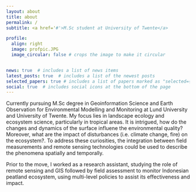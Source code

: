 ```yaml
---
layout: about
title: about
permalink: /
subtitle: <a href='#'>M.Sc student at University of Twente</a>

profile:
  align: right
  image: profpic.JPG
  image_circular: false # crops the image to make it circular


news: true  # includes a list of news items
latest_posts: true  # includes a list of the newest posts
selected_papers: true # includes a list of papers marked as "selected={true}"
social: true  # includes social icons at the bottom of the page
---
```


Currently pursuing M.Sc degree in Geoinformation Science and Earth Observation for Environmental Modelling and Monitoring at Lund University and University of Twente. My focus lies in landscape ecology and ecosystem science, particularly in tropical areas. It is intrigued, how do the changes and dynamics of the surface influene the environmental quality? Moreover, what are the impact of disturbances (i.e. climate change, fire) on the ecosystem?. To address these curiosities, the integration between field measurements and remote sensing technologies could be used to describe the phenomena spatially and temporally.

Prior to the move, I worked as a research assistant, studying the role of remote sensing and GIS followed by field assessment to monitor Indonesian peatland ecosystem, using multi-level policies to assist its effectiveness and impact. 


